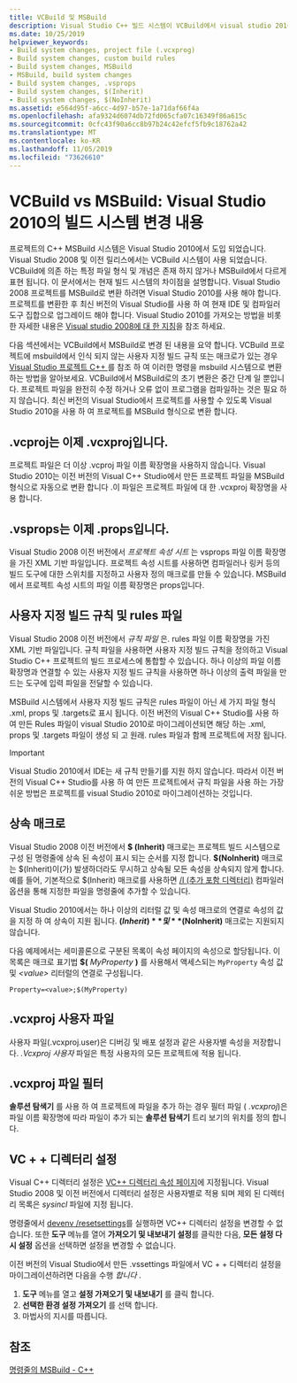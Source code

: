 ```yaml
---
title: VCBuild 및 MSBuild
description: Visual Studio C++ 빌드 시스템이 VCBuild에서 visual studio 2010의 MSBuild로 변경 되었습니다.
ms.date: 10/25/2019
helpviewer_keywords:
- Build system changes, project file (.vcxprog)
- Build system changes, custom build rules
- Build system changes, MSBuild
- MSBuild, build system changes
- Build system changes, .vsprops
- Build system changes, $(Inherit)
- Build system changes, $(NoInherit)
ms.assetid: e564d95f-a6cc-4d97-b57e-1a71daf66f4a
ms.openlocfilehash: afa9324d6074db72fd065cfa07c16349f86a615c
ms.sourcegitcommit: 0cfc43f90a6cc8b97b24c42efcf5fb9c18762a42
ms.translationtype: MT
ms.contentlocale: ko-KR
ms.lasthandoff: 11/05/2019
ms.locfileid: "73626610"
---
```

# <a name="vcbuild-vs-msbuild-build-system-changes-in-visual-studio-2010"></a>VCBuild vs MSBuild: Visual Studio 2010의 빌드 시스템 변경 내용

프로젝트의 C++ MSBuild 시스템은 Visual Studio 2010에서 도입 되었습니다. Visual Studio 2008 및 이전 릴리스에서는 VCBuild 시스템이 사용 되었습니다. VCBuild에 의존 하는 특정 파일 형식 및 개념은 존재 하지 않거나 MSBuild에서 다르게 표현 됩니다. 이 문서에서는 현재 빌드 시스템의 차이점을 설명합니다. Visual Studio 2008 프로젝트를 MSBuild로 변환 하려면 Visual Studio 2010를 사용 해야 합니다. 프로젝트를 변환한 후 최신 버전의 Visual Studio를 사용 하 여 현재 IDE 및 컴파일러 도구 집합으로 업그레이드 해야 합니다. Visual Studio 2010를 가져오는 방법을 비롯 한 자세한 내용은 [Visual studio 2008에 대 한 지침](use-native-multi-targeting.md#instructions-for-visual-studio-2008)을 참조 하세요.

다음 섹션에서는 VCBuild에서 MSBuild로 변경 된 내용을 요약 합니다. VCBuild 프로젝트에 msbuild에서 인식 되지 않는 사용자 지정 빌드 규칙 또는 매크로가 있는 경우 [Visual Studio 프로젝트 C++ ](../build/creating-and-managing-visual-cpp-projects.md) 를 참조 하 여 이러한 명령을 msbuild 시스템으로 변환 하는 방법을 알아보세요. VCBuild에서 MSBuild로의 초기 변환은 중간 단계 일 뿐입니다. 프로젝트 파일을 완전히 수정 하거나 오류 없이 프로그램을 컴파일하는 것은 필요 하지 않습니다. 최신 버전의 Visual Studio에서 프로젝트를 사용할 수 있도록 Visual Studio 2010을 사용 하 여 프로젝트를 MSBuild 형식으로 변환 합니다.

## <a name="vcproj-is-now-vcxproj"></a>.vcproj는 이제 .vcxproj입니다.

프로젝트 파일은 더 이상 .vcproj 파일 이름 확장명을 사용하지 않습니다. Visual Studio 2010는 이전 버전의 Visual C++ Studio에서 만든 프로젝트 파일을 MSBuild 형식으로 자동으로 변환 합니다 .이 파일은 프로젝트 파일에 대 한 .vcxproj 확장명을 사용 합니다.

## <a name="vsprops-is-now-props"></a>.vsprops는 이제 .props입니다.

Visual Studio 2008 이전 버전에서 *프로젝트 속성 시트* 는 vsprops 파일 이름 확장명을 가진 XML 기반 파일입니다. 프로젝트 속성 시트를 사용하면 컴파일러나 링커 등의 빌드 도구에 대한 스위치를 지정하고 사용자 정의 매크로를 만들 수 있습니다. MSBuild에서 프로젝트 속성 시트의 파일 이름 확장명은 props입니다.

## <a name="custom-build-rules-and-rules-files"></a>사용자 지정 빌드 규칙 및 rules 파일

Visual Studio 2008 이전 버전에서 *규칙 파일* 은. rules 파일 이름 확장명을 가진 XML 기반 파일입니다. 규칙 파일을 사용하면 사용자 지정 빌드 규칙을 정의하고 Visual Studio C++ 프로젝트의 빌드 프로세스에 통합할 수 있습니다. 하나 이상의 파일 이름 확장명과 연결할 수 있는 사용자 지정 빌드 규칙을 사용하면 하나 이상의 출력 파일을 만드는 도구에 입력 파일을 전달할 수 있습니다.

MSBuild 시스템에서 사용자 지정 빌드 규칙은 rules 파일이 아닌 세 가지 파일 형식 .xml, props 및 .targets로 표시 됩니다. 이전 버전의 Visual C++ Studio를 사용 하 여 만든 Rules 파일이 visual Studio 2010로 마이그레이션되면 해당 하는 .xml, props 및 .targets 파일이 생성 되 고 원래. rules 파일과 함께 프로젝트에 저장 됩니다.

> [!IMPORTANT]
> Visual Studio 2010에서 IDE는 새 규칙 만들기를 지원 하지 않습니다. 따라서 이전 버전의 Visual C++ Studio를 사용 하 여 만든 프로젝트에서 규칙 파일을 사용 하는 가장 쉬운 방법은 프로젝트를 visual Studio 2010로 마이그레이션하는 것입니다.

## <a name="inheritance-macros"></a>상속 매크로

Visual Studio 2008 이전 버전에서 **$ (Inherit)** 매크로는 프로젝트 빌드 시스템으로 구성 된 명령줄에 상속 된 속성이 표시 되는 순서를 지정 합니다. **$(NoInherit)** 매크로는 $(Inherit)이(가) 발생하더라도 무시하고 상속될 모든 속성을 상속되지 않게 합니다. 예를 들어, 기본적으로 $(Inherit) 매크로를 사용하면 [/I (추가 포함 디렉터리)](../build/reference/i-additional-include-directories.md) 컴파일러 옵션을 통해 지정한 파일을 명령줄에 추가할 수 있습니다.

Visual Studio 2010에서는 하나 이상의 리터럴 값 및 속성 매크로의 연결로 속성의 값을 지정 하 여 상속이 지원 됩니다. **$(Inherit)** 및 **$(NoInherit)** 매크로는 지원되지 않습니다.

다음 예제에서는 세미콜론으로 구분된 목록이 속성 페이지의 속성으로 할당됩니다. 이 목록은 매크로 표기법 **$(** <em>MyProperty</em> **)** 를 사용해서 액세스되는 `MyProperty` 속성 값 및 *\<value>* 리터럴의 연결로 구성됩니다.

```
Property=<value>;$(MyProperty)
```

## <a name="vcxprojuser-files"></a>.vcxproj 사용자 파일

사용자 파일(.vcxproj.user)은 디버깅 및 배포 설정과 같은 사용자별 속성을 저장합니다. *.Vcxproj 사용자* 파일은 특정 사용자의 모든 프로젝트에 적용 됩니다.

## <a name="vcxprojfilters-file"></a>.vcxproj 파일 필터

**솔루션 탐색기** 를 사용 하 여 프로젝트에 파일을 추가 하는 경우 필터 파일 ( *.vcxproj*)은 파일 이름 확장명에 따라 파일이 추가 되는 **솔루션 탐색기** 트리 보기의 위치를 정의 합니다.

## <a name="vc-directories-settings"></a>VC + + 디렉터리 설정

Visual C++ 디렉터리 설정은 [VC++ 디렉터리 속성 페이지](../ide/vcpp-directories-property-page.md)에 지정됩니다. Visual Studio 2008 및 이전 버전에서 디렉터리 설정은 사용자별로 적용 되며 제외 된 디렉터리 목록은 *sysincl* 파일에 지정 됩니다. 

명령줄에서 [devenv /resetsettings](/visualstudio/ide/reference/resetsettings-devenv-exe)를 실행하면 VC++ 디렉터리 설정을 변경할 수 없습니다. 또한 **도구** 메뉴를 열어 **가져오기 및 내보내기 설정**를 클릭한 다음, **모든 설정 다시 설정** 옵션을 선택하면 설정을 변경할 수 없습니다.

이전 버전의 Visual Studio에서 만든 .vssettings 파일에서 VC + + 디렉터리 설정을 마이그레이션하려면 다음을 수행 *합니다* .

1. **도구** 메뉴를 열고 **설정 가져오기 및 내보내기** 를 클릭 합니다.
2. **선택한 환경 설정 가져오기** 를 선택 합니다.
3. 마법사의 지시를 따릅니다.

## <a name="see-also"></a>참조

[명령줄의 MSBuild - C++](../build/msbuild-visual-cpp.md)
